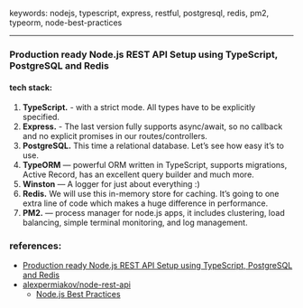 keywords: nodejs, typescript, express, restful, postgresql, redis, pm2, typeorm, node-best-practices

---
### Production ready Node.js REST API Setup using TypeScript, PostgreSQL and Redis

#### tech stack:
1. **TypeScript.** - with a strict mode. All types have to be explicitly specified.
2. **Express.** - The last version fully supports async/await, so no callback and no explicit promises in our routes/controllers.
3. **PostgreSQL.** This time a relational database. Let’s see how easy it’s to use.
4. **TypeORM** — powerful ORM written in TypeScript, supports migrations, Active Record, has an excellent query builder and much more.
5. **Winston** — A logger for just about everything :)
6. **Redis.** We will use this in-memory store for caching. It’s going to one extra line of code which makes a huge difference in performance.
7. **PM2.** — process manager for node.js apps, it includes clustering, load balancing, simple terminal monitoring, and log management.


### references:
  * [Production ready Node.js REST API Setup using TypeScript, PostgreSQL and Redis](https://itnext.io/production-ready-node-js-rest-apis-setup-using-typescript-postgresql-and-redis-a9525871407)
  * [alexpermiakov/node-rest-api](https://github.com/alexpermiakov/node-rest-api/)
	* [Node.js Best Practices](https://github.com/goldbergyoni/nodebestpractices#2-error-handling-practices)